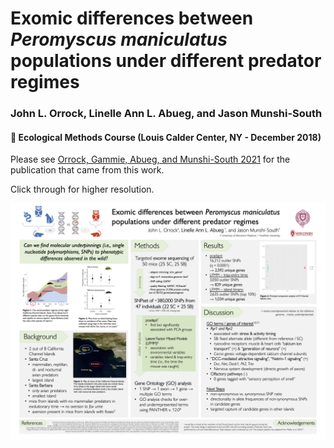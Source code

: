 # Exomic differences between *Peromyscus maniculatus* populations under different predator regimes

### John L. Orrock, **Linelle Ann L. Abueg**, and Jason Munshi-South 

#### :round_pushpin: Ecological Methods Course (Louis Calder Center, NY - December 2018) 

Please see [Orrock, Gammie, Abueg, and Munshi-South 2021](https://doi.org/10.1002/ece3.8357) for the publication that came from this work.

Click through for higher resolution.

![poster](Abueg_EcoMethods2018_poster.png)
